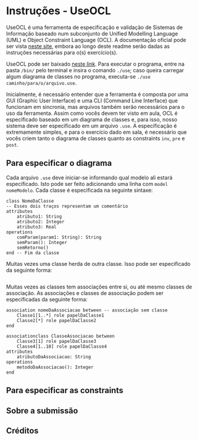# Instruções - UseOCL

UseOCL é uma ferramenta de especificação e validação de Sistemas de Informação baseado num subconjunto de Unified Modelling Language (UML) e Object Constraint Language (OCL). A documentação oficial pode ser vista [neste site](https://scribestools.readthedocs.io/en/latest/useocl/), embora ao longo deste readme serão dadas as instruções necessárias para o(s) exercício(s).

UseOCL pode ser baixado [neste link](https://sourceforge.net/projects/useocl/files/USE/4.2.0/use-4.2.0.zip/download). Para executar o programa, entre na pasta `/bin/` pelo terminal e insira o comando `./use`; caso queira carregar algum diagrama de classes no programa, executa-se `./use caminho/para/o/arquivo.use`.

Inicialmente, é necessário entender que a ferramenta é composta por uma GUI (Graphic User Interface) e uma CLI (Command Line Interface) que funcionam em sincronia, mas arquivos também serão necessários para o uso da ferramenta. Assim como vocês devem ter visto em aula, OCL é especificado baseado em um diagrama de classes e, para isso, nosso sistema deve ser especificado em um arquivo `.use`. A especificação é extremamente simples, e para o exercício dado em sala, é necessário que vocês criem tanto o diagrama de classes quanto as constraints `inv`, `pre` e `post`. 

## Para especificar o diagrama

Cada arquivo `.use` deve iniciar-se informando qual modelo ali estará especificado. Isto pode ser feito adicionando uma linha com `model nomeModelo`. Cada classe é especificada na seguinte sintaxe:

```use
class NomeDaClasse
-- Esses dois traços representam um comentário
attributes
    atributo1: String
    atributo2: Integer
    atributo3: Real
operations
    comParam(param1: String): String
    semParam(): Integer
    semRetorno()
end -- Fim da classe
```

Muitas vezes uma classe herda de outra classe. Isso pode ser especificado da seguinte forma:

```use

```


Muitas vezes as classes tem associações entre si, ou até mesmo classes de associação. As associações e classes de associação podem ser especificadas da seguinte forma:

```use
association nomeDaAssociacao between -- associação sem classe
    Classe1[1..*] role papelDaClasse1
    Classe2[*] role papelDaClasse2
end

associationclass ClasseAssociacao between
    Classe3[1] role papelDaClasse3
    Classe4[1..10] role papelDaClasse4
attributes
    atributoDaAssociacao: String
operations
    metodoDaAssociacao(): Integer
end
```

## Para especificar as constraints



## Sobre a submissão



## Créditos


